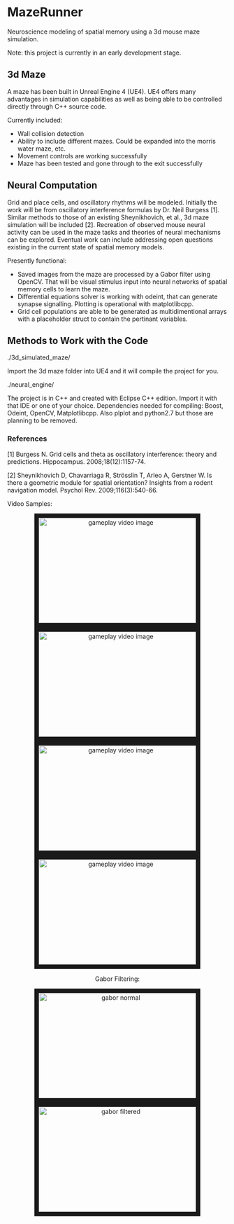 # MazeRunner
Neuroscience modeling of spatial memory using a 3d mouse maze simulation.

Note: this project is currently in an early development stage.

## 3d Maze

A maze has been built in Unreal Engine 4 (UE4).  UE4 offers many advantages in simulation capabilities as well as being able to be controlled directly through C++ source code.

Currently included:
* Wall collision detection 
* Ability to include different mazes. Could be expanded into the morris water maze, etc.
* Movement controls are working successfully
* Maze has been tested and gone through to the exit successfully

## Neural Computation

Grid and place cells, and oscillatory rhythms will be modeled. Initially the work will be from oscillatory interference formulas by Dr. Neil Burgess \[1\]. Similar methods to those of an existing Sheynikhovich, et al., 3d maze simulation will be included \[2\]. Recreation of observed mouse neural activity can be used in the maze tasks and theories of neural mechanisms can be explored. Eventual work can include addressing open questions existing in the current state of spatial memory models.

Presently functional:
* Saved images from the maze are processed by a Gabor filter using OpenCV. That will be visual stimulus input into neural networks of spatial memory cells to learn the maze.
* Differential equations solver is working with odeint, that can generate synapse signalling. Plotting is operational with matplotlibcpp.
* Grid cell populations are able to be generated as multidimentional arrays with a placeholder struct to contain the pertinant variables.

## Methods to Work with the Code
./3d_simulated_maze/

Import the 3d maze folder into UE4 and it will compile the project for you.

./neural_engine/

The project is in C++ and created with Eclipse C++ edition. Import it with that IDE or one of your choice.
Dependencies needed for compiling: Boost, Odeint, OpenCV, Matplotlibcpp. Also plplot and python2.7 but those are planning to be removed.

### References

\[1\] Burgess N. Grid cells and theta as oscillatory interference: theory and predictions. Hippocampus. 2008;18(12):1157-74.

\[2\] Sheynikhovich D, Chavarriaga R, Strösslin T, Arleo A, Gerstner W. Is there a geometric module for spatial orientation? Insights from a rodent navigation model. Psychol Rev. 2009;116(3):540-66.

Video Samples:

<center>
<a href="https://gfycat.com/ThornyAcceptableIndianglassfish" target="_blank"><img src="http://i.imgur.com/nultxhH.png" alt="gameplay video image" width="360" height="240" border="10"></a>
<a href="https://gfycat.com/SnarlingIllinformedGibbon" target="_blank"><img src="http://i.imgur.com/ssjSamF.png" alt="gameplay video image" width="360" height="240" border="10"></a>
<a href="https://gfycat.com/InfantileVapidIvorygull" target="_blank"><img src="http://i.imgur.com/uNXdr0H.png" alt="gameplay video image" width="360" height="240" border="10"></a>
<a href="https://gfycat.com/ComplicatedAppropriateIrishdraughthorse" target="_blank"><img src="http://i.imgur.com/nJyybdQ.png" alt="gameplay video image" width="360" height="240" border="10"></a>

Gabor Filtering:

<a href="http://i.imgur.com/qPpUyNv.jpg" target="_blank"><img src="http://i.imgur.com/qPpUyNv.jpg" alt="gabor normal" width="360" height="240" border="10"></a><a href="http://i.imgur.com/bizKrcK.jpg" target="_blank"><img src="http://i.imgur.com/bizKrcK.jpg" alt="gabor filtered" width="360" height="240" border="10"></a>
</center>
